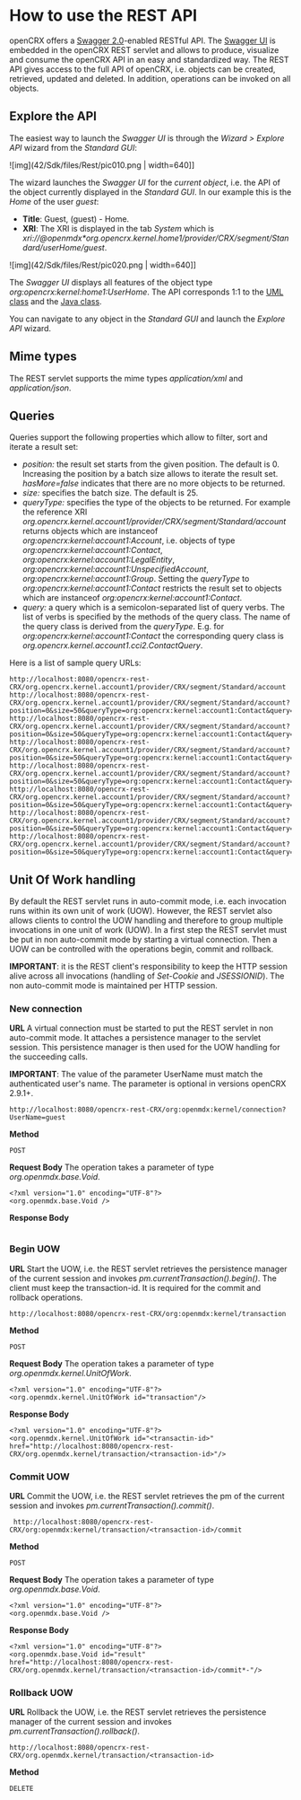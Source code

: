 # How to use the REST API #

openCRX offers a [Swagger 2.0](http://swagger.io/)-enabled RESTful API. The [Swagger UI](https://github.com/swagger-api/swagger-ui) is embedded in the openCRX REST servlet  and allows to produce, visualize and consume the openCRX API in an easy and standardized way. The REST API gives access to the full API of openCRX, i.e. objects can be created, retrieved,  updated and deleted. In addition, operations can be invoked on all objects.

## Explore the API ##
The easiest way to launch the _Swagger UI_ is through the _Wizard > Explore API_ wizard from the _Standard GUI_:

![img](42/Sdk/files/Rest/pic010.png | width=640]]

The wizard launches the _Swagger UI_ for the _current object_, i.e. the API of the object currently displayed in the _Standard GUI_. In our example this is the _Home_ of the user _guest_:

* __Title__: Guest, (guest) - Home.
* __XRI__: The XRI is displayed in the tab _System_ which is _xri://@openmdx*org.opencrx.kernel.home1/provider/CRX/segment/Standard/userHome/guest_.

![img](42/Sdk/files/Rest/pic020.png | width=640]]

The _Swagger UI_ displays all features of the object type _org:opencrx:kernel:home1:UserHome_. The API corresponds 1:1 to the [UML class](http://www.opencrx.org/opencrx/3.0/uml/opencrx-core/home1/tn/010_Main.png.html) and the [Java class](http://www.opencrx.org/opencrx/3.0/java/org/opencrx/kernel/home1/jmi1/UserHome.html).

You can navigate to any object in the _Standard GUI_ and launch the _Explore API_ wizard.


## Mime types ##

The REST servlet supports the mime types _application/xml_ and _application/json_.


## Queries ##
Queries support the following properties which allow to filter, sort and iterate a result set:

* _position:_ the result set starts from the given position. The default is 0. Increasing the position by a batch size allows to iterate the result set. _hasMore=false_ indicates that there are no more objects to be returned.
* _size:_ specifies the batch size. The default is 25.
* _queryType:_ specifies the type of the objects to be returned. For example the reference XRI _org.opencrx.kernel.account1/provider/CRX/segment/Standard/account_ returns objects which are instanceof _org:opencrx:kernel:account1:Account_, i.e. objects of type _org:opencrx:kernel:account1:Contact_, _org:opencrx:kernel:account1:LegalEntity_, _org:opencrx:kernel:account1:UnspecifiedAccount_, _org:opencrx:kernel:account1:Group_. Setting the _queryType_ to _org:opencrx:kernel:account1:Contact_ restricts the result set to objects which are instanceof _org:opencrx:kernel:account1:Contact_.
* _query:_ a query which is a semicolon-separated list of query verbs. The list of verbs is specified by the methods of the query class. The name of the query class is derived from the _queryType_. E.g. for _org:opencrx:kernel:account1:Contact_ the corresponding query class is _org.opencrx.kernel.account1.cci2.ContactQuery_.

Here is a list of sample query URLs:

```
http://localhost:8080/opencrx-rest-CRX/org.opencrx.kernel.account1/provider/CRX/segment/Standard/account
http://localhost:8080/opencrx-rest-CRX/org.opencrx.kernel.account1/provider/CRX/segment/Standard/account?position=0&size=50&queryType=org:opencrx:kernel:account1:Contact&query=modifiedAt().between(:datetime:20080101T000000.000Z,:datetime:20101001T000000.000Z);orderByFirstName().ascending()
http://localhost:8080/opencrx-rest-CRX/org.opencrx.kernel.account1/provider/CRX/segment/Standard/account?position=0&size=50&queryType=org:opencrx:kernel:account1:Contact&query=thereExistsNumberOfChildren().greaterThan(:integer:-1);orderByFirstName().ascending()
http://localhost:8080/opencrx-rest-CRX/org.opencrx.kernel.account1/provider/CRX/segment/Standard/account?position=0&size=50&queryType=org:opencrx:kernel:account1:Contact&query=thereExistsNumberOfChildren().lessThan(0);orderByFirstName().ascending()
http://localhost:8080/opencrx-rest-CRX/org.opencrx.kernel.account1/provider/CRX/segment/Standard/account?position=0&size=50&queryType=org:opencrx:kernel:account1:Contact&query=thereExistsNumberOfChildren().lessThan(3);orderByFirstName().ascending()
http://localhost:8080/opencrx-rest-CRX/org.opencrx.kernel.account1/provider/CRX/segment/Standard/account?position=0&size=50&queryType=org:opencrx:kernel:account1:Contact&query=thereExistsFullName().like(%22.*Test.*%22);orderByFirstName().ascending()
http://localhost:8080/opencrx-rest-CRX/org.opencrx.kernel.account1/provider/CRX/segment/Standard/account?position=0&size=50&queryType=org:opencrx:kernel:account1:Contact&query=thereExistsFirstName().equalTo(%22Guest%22);orderByLastName().ascending()
http://localhost:8080/opencrx-rest-CRX/org.opencrx.kernel.account1/provider/CRX/segment/Standard/account?position=0&size=50&queryType=org:opencrx:kernel:account1:Contact&query=thereExistsFirstName().equalTo(%22Guest%22)
```


## Unit Of Work handling ##

By default the REST servlet runs in auto-commit mode, i.e. each invocation runs within its
own unit of work (UOW). However, the REST servlet also allows clients to control the UOW
handling and therefore to group multiple invocations in one unit of work (UOW). In a first
step the REST servlet must be put in non auto-commit mode by starting a virtual connection. 
Then a UOW can be controlled with the operations begin, commit and rollback.

__IMPORTANT__: it is the REST client's responsibility to keep the HTTP session alive across
all invocations (handling of _Set-Cookie_ and _JSESSIONID_). The non auto-commit mode is maintained
per HTTP session.

### New connection ###

__URL__
A virtual connection must be started to put the REST servlet in non auto-commit mode. It
attaches a persistence manager to the servlet session. This persistence manager is then used 
for the UOW handling for the succeeding calls. 

__IMPORTANT__: The value of the parameter UserName must match 
the authenticated user's name. The parameter is optional in versions openCRX 2.9.1+.

```
http://localhost:8080/opencrx-rest-CRX/org:openmdx:kernel/connection?UserName=guest
```
__Method__

```
POST
```
__Request Body__
The operation takes a parameter of type _org.openmdx.base.Void_.

```
<?xml version="1.0" encoding="UTF-8"?>
<org.openmdx.base.Void />
```
__Response Body__

```
```

### Begin UOW ###

__URL__
Start the UOW, i.e. the REST servlet retrieves the persistence manager of the current session
and invokes _pm.currentTransaction().begin()_. The client must keep the transaction-id.
It is required for the commit and rollback operations.

```
http://localhost:8080/opencrx-rest-CRX/org:openmdx:kernel/transaction
```
__Method__

```
POST
```
__Request Body__
The operation takes a parameter of type _org.openmdx.kernel.UnitOfWork_.

```
<?xml version="1.0" encoding="UTF-8"?>
<org.openmdx.kernel.UnitOfWork id="transaction"/>
```
__Response Body__

```
<?xml version="1.0" encoding="UTF-8"?>
<org.openmdx.kernel.UnitOfWork id="<transactin-id>" href="http://localhost:8080/opencrx-rest-CRX/org.openmdx.kernel/transaction/<transaction-id>"/>
```

### Commit UOW ###
__URL__
Commit the UOW, i.e. the REST servlet retrieves the pm of the current session
and invokes _pm.currentTransaction().commit()_.

```
 http://localhost:8080/opencrx-rest-CRX/org:openmdx:kernel/transaction/<transaction-id>/commit
```
__Method__

```
POST
```
__Request Body__
The operation takes a parameter of type _org.openmdx.base.Void_.

```
<?xml version="1.0" encoding="UTF-8"?>
<org.openmdx.base.Void />
```
__Response Body__

```
<?xml version="1.0" encoding="UTF-8"?>
<org.openmdx.base.Void id="result" href="http://localhost:8080/opencrx-rest-CRX/org.openmdx.kernel/transaction/<transaction-id>/commit*-"/>
```

### Rollback UOW ###
__URL__
Rollback the UOW, i.e. the REST servlet retrieves the persistence manager of the current session
and invokes _pm.currentTransaction().rollback()_.

```
http://localhost:8080/opencrx-rest-CRX/org.openmdx.kernel/transaction/<transaction-id>
```
__Method__

```
DELETE
```
